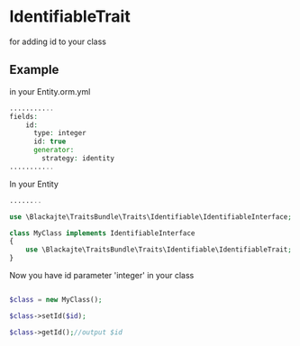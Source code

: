IdentifiableTrait
=================

for adding id to your class

Example
-------
in your Entity.orm.yml
```php
...........
fields:
    id:
      type: integer
      id: true
      generator:
        strategy: identity
...........
```

In your Entity
```php
........

use \Blackajte\TraitsBundle\Traits\Identifiable\IdentifiableInterface;

class MyClass implements IdentifiableInterface
{
	use \Blackajte\TraitsBundle\Traits\Identifiable\IdentifiableTrait;
}

```

Now you have id parameter 'integer' in your class
```php

$class = new MyClass();

$class->setId($id);

$class->getId();//output $id

```